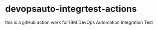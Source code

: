 # devopsauto-integrtest-actions
this is a gitHub action work for IBM DevOps Automation Integration Test

